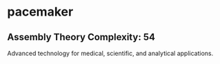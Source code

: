 # pacemaker

## Assembly Theory Complexity: 54
Advanced technology for medical, scientific, and analytical applications.
